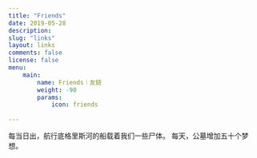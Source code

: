```yaml
---
title: "Friends"
date: 2019-05-28
description: 
slug: "links"
layout: links
comments: false
license: false
menu: 
    main:
        name: Friends｜友链
        weight: -90
        params:
            icon: friends
        
---
```

<style>
.article-header {
    display: none;
  }
.article-footer {
	display: none;
  }

</style>


每当日出，航行底格里斯河的船载着我们一些尸体。
每天，公墓增加五十个梦想。



